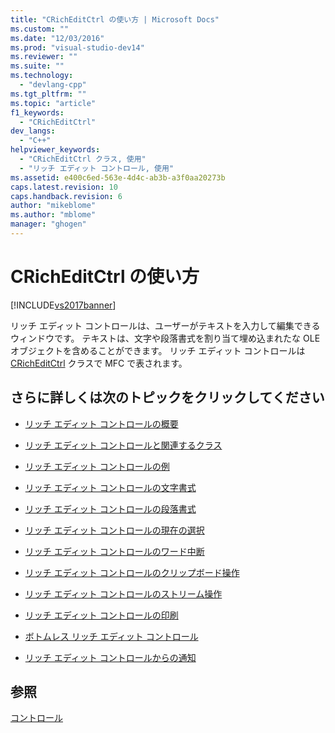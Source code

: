 ```yaml
---
title: "CRichEditCtrl の使い方 | Microsoft Docs"
ms.custom: ""
ms.date: "12/03/2016"
ms.prod: "visual-studio-dev14"
ms.reviewer: ""
ms.suite: ""
ms.technology: 
  - "devlang-cpp"
ms.tgt_pltfrm: ""
ms.topic: "article"
f1_keywords: 
  - "CRichEditCtrl"
dev_langs: 
  - "C++"
helpviewer_keywords: 
  - "CRichEditCtrl クラス, 使用"
  - "リッチ エディット コントロール, 使用"
ms.assetid: e400c6ed-563e-4d4c-ab3b-a3f0aa20273b
caps.latest.revision: 10
caps.handback.revision: 6
author: "mikeblome"
ms.author: "mblome"
manager: "ghogen"
---
```

# CRichEditCtrl の使い方
[!INCLUDE[vs2017banner](../assembler/inline/includes/vs2017banner.md)]

リッチ エディット コントロールは、ユーザーがテキストを入力して編集できるウィンドウです。  テキストは、文字や段落書式を割り当て埋め込まれたな OLE オブジェクトを含めることができます。  リッチ エディット コントロールは [CRichEditCtrl](../Topic/CRichEditCtrl%20Class.md) クラスで MFC で表されます。  
  
## さらに詳しくは次のトピックをクリックしてください  
  
-   [リッチ エディット コントロールの概要](../mfc/overview-of-the-rich-edit-control.md)  
  
-   [リッチ エディット コントロールと関連するクラス](../mfc/classes-related-to-rich-edit-controls.md)  
  
-   [リッチ エディット コントロールの例](../Topic/Rich%20Edit%20Control%20Examples.md)  
  
-   [リッチ エディット コントロールの文字書式](../mfc/character-formatting-in-rich-edit-controls.md)  
  
-   [リッチ エディット コントロールの段落書式](../Topic/Paragraph%20Formatting%20in%20Rich%20Edit%20Controls.md)  
  
-   [リッチ エディット コントロールの現在の選択](../mfc/current-selection-in-a-rich-edit-control.md)  
  
-   [リッチ エディット コントロールのワード中断](../mfc/word-breaks-in-rich-edit-controls.md)  
  
-   [リッチ エディット コントロールのクリップボード操作](../mfc/clipboard-operations-in-rich-edit-controls.md)  
  
-   [リッチ エディット コントロールのストリーム操作](../mfc/stream-operations-in-rich-edit-controls.md)  
  
-   [リッチ エディット コントロールの印刷](../mfc/printing-in-rich-edit-controls.md)  
  
-   [ボトムレス リッチ エディット コントロール](../mfc/bottomless-rich-edit-controls.md)  
  
-   [リッチ エディット コントロールからの通知](../mfc/notifications-from-a-rich-edit-control.md)  
  
## 参照  
 [コントロール](../mfc/controls-mfc.md)
